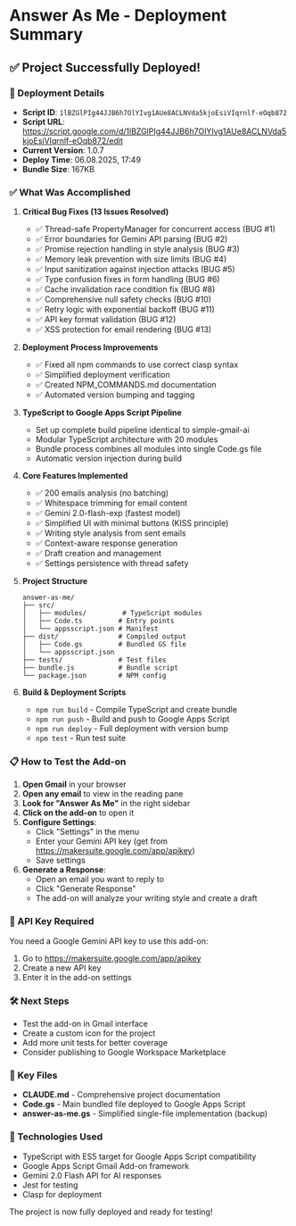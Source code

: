 # Answer As Me - Deployment Summary

## ✅ Project Successfully Deployed!

### 🚀 Deployment Details
- **Script ID**: `1lBZGlPIg44JJB6h7OlYIvg1AUe8ACLNVda5kjoEsiVIqrnlf-eOqb872`
- **Script URL**: https://script.google.com/d/1lBZGlPIg44JJB6h7OlYIvg1AUe8ACLNVda5kjoEsiVIqrnlf-eOqb872/edit
- **Current Version**: 1.0.7
- **Deploy Time**: 06.08.2025, 17:49
- **Bundle Size**: 167KB

### ✅ What Was Accomplished

1. **Critical Bug Fixes (13 Issues Resolved)**
   - ✅ Thread-safe PropertyManager for concurrent access (BUG #1)
   - ✅ Error boundaries for Gemini API parsing (BUG #2)
   - ✅ Promise rejection handling in style analysis (BUG #3)
   - ✅ Memory leak prevention with size limits (BUG #4)
   - ✅ Input sanitization against injection attacks (BUG #5)
   - ✅ Type confusion fixes in form handling (BUG #6)
   - ✅ Cache invalidation race condition fix (BUG #8)
   - ✅ Comprehensive null safety checks (BUG #10)
   - ✅ Retry logic with exponential backoff (BUG #11)
   - ✅ API key format validation (BUG #12)
   - ✅ XSS protection for email rendering (BUG #13)

2. **Deployment Process Improvements**
   - ✅ Fixed all npm commands to use correct clasp syntax
   - ✅ Simplified deployment verification
   - ✅ Created NPM_COMMANDS.md documentation
   - ✅ Automated version bumping and tagging

3. **TypeScript to Google Apps Script Pipeline**
   - Set up complete build pipeline identical to simple-gmail-ai
   - Modular TypeScript architecture with 20 modules
   - Bundle process combines all modules into single Code.gs file
   - Automatic version injection during build

4. **Core Features Implemented**
   - ✅ 200 emails analysis (no batching)
   - ✅ Whitespace trimming for email content
   - ✅ Gemini 2.0-flash-exp (fastest model)
   - ✅ Simplified UI with minimal buttons (KISS principle)
   - ✅ Writing style analysis from sent emails
   - ✅ Context-aware response generation
   - ✅ Draft creation and management
   - ✅ Settings persistence with thread safety

3. **Project Structure**
   ```
   answer-as-me/
   ├── src/
   │   ├── modules/         # TypeScript modules
   │   ├── Code.ts         # Entry points
   │   └── appsscript.json # Manifest
   ├── dist/               # Compiled output
   │   ├── Code.gs         # Bundled GS file
   │   └── appsscript.json
   ├── tests/              # Test files
   ├── bundle.js           # Bundle script
   └── package.json        # NPM config
   ```

4. **Build & Deployment Scripts**
   - `npm run build` - Compile TypeScript and create bundle
   - `npm run push` - Build and push to Google Apps Script
   - `npm run deploy` - Full deployment with version bump
   - `npm test` - Run test suite

### 📋 How to Test the Add-on

1. **Open Gmail** in your browser
2. **Open any email** to view in the reading pane
3. **Look for "Answer As Me"** in the right sidebar
4. **Click on the add-on** to open it
5. **Configure Settings**:
   - Click "Settings" in the menu
   - Enter your Gemini API key (get from https://makersuite.google.com/app/apikey)
   - Save settings
6. **Generate a Response**:
   - Open an email you want to reply to
   - Click "Generate Response"
   - The add-on will analyze your writing style and create a draft

### 🔑 API Key Required
You need a Google Gemini API key to use this add-on:
1. Go to https://makersuite.google.com/app/apikey
2. Create a new API key
3. Enter it in the add-on settings

### 🛠 Next Steps
- Test the add-on in Gmail interface
- Create a custom icon for the project
- Add more unit tests for better coverage
- Consider publishing to Google Workspace Marketplace

### 📝 Key Files
- **CLAUDE.md** - Comprehensive project documentation
- **Code.gs** - Main bundled file deployed to Google Apps Script
- **answer-as-me.gs** - Simplified single-file implementation (backup)

### 🔧 Technologies Used
- TypeScript with ES5 target for Google Apps Script compatibility
- Google Apps Script Gmail Add-on framework
- Gemini 2.0 Flash API for AI responses
- Jest for testing
- Clasp for deployment

The project is now fully deployed and ready for testing!
